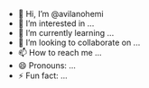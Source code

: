 - 👋 Hi, I’m @avilanohemi
- 👀 I’m interested in ...
- 🌱 I’m currently learning ...
- 💞️ I’m looking to collaborate on ...
- 📫 How to reach me ...
- 😄 Pronouns: ...
- ⚡ Fun fact: ...

<!---
avilanohemi/avilanohemi is a ✨ special ✨ repository because its `README.md` (this file) appears on your GitHub profile.
You can click the Preview link to take a look at your changes.
--->
